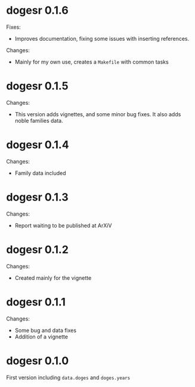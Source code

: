 # dogesr 0.1.6

Fixes:
* Improves documentation, fixing some issues with inserting references.

Changes:
* Mainly for my own use, creates a `Makefile` with common tasks

# dogesr 0.1.5

Changes:

* This version adds vignettes, and some minor bug fixes. It also adds noble families data.

# dogesr 0.1.4

Changes:

* Family data included

# dogesr 0.1.3

Changes:

* Report waiting to be published at ArXiV

# dogesr 0.1.2

Changes:

* Created mainly for the vignette

# dogesr 0.1.1

Changes:

* Some bug and data fixes
* Addition of a vignette

# dogesr 0.1.0

First version including `data.doges` and `doges.years`


